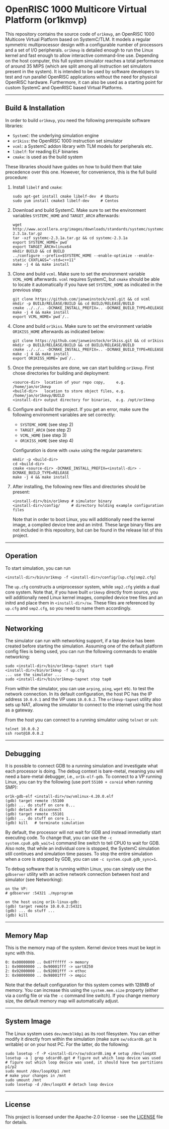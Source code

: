 # OpenRISC 1000 Multicore Virtual Platform (or1kmvp)

This repository contains the source code of `or1kmvp`, an OpenRISC 1000
Multicore Virtual Platform based on SystemC/TLM. It models a regular
symmetric multiprocessor design with a configurable number of processors and
a set of I/O peripherals. `or1kmvp` is detailed enough to run the Linux
kernel and fast enough to allow interactive command-line use.
Depending on the host computer, this full system simulator reaches a total
performance of around 35 MIPS (which are split among all instruction set
simulators present in the system).
It is intended to be used by software developers to test and run parallel
OpenRISC applications without the need for physical OpenRISC hardware.
Furthermore, it can also be used as a starting point for custom SystemC
and OpenRISC based Virtual Platforms.

----
## Build & Installation

In order to build `or1kmvp`, you need the following prerequisite software
libraries:
* `SystemC`: the underlying simulation engine
* `or1kiss`: the OpenRISC 1000 instruction set simulator
* `vcml`: a SystemC addon library with TLM models for peripherals etc.
* `libelf`: for reading ELF binaries
* `cmake`: is used as the build system

These libraries should have guides on how to build them that take precedence
over this one. However, for convenience, this is the full build procedure:

1. Install `libelf` and `cmake`:
    ```
    sudo apt-get install cmake libelf-dev  # Ubuntu
    sudo yum install cmake3 libelf-dev     # Centos
    ```

2. Download and build SystemC. Make sure to set the environment variables
   `SYSTEMC_HOME` and `TARGET_ARCH` afterwards:
    ```
    wget http://www.accellera.org/images/downloads/standards/systemc/systemc-2.3.1a.tar.gz
    tar -xzf systemc-2.3.1a.tar.gz && cd systemc-2.3.1a
    export SYSTEMC_HOME=`pwd`
    export TARGET_ARCH=linux64
    mkdir BUILD && cd BUILD
    ../configure --prefix=$SYSTEMC_HOME --enable-optimize --enable-static CXXFLAGS="-std=c++11"
    make -j 4 && make install
    ```

3. Clone and build `vcml`. Make sure to set the environment variable
   `VCML_HOME` afterwards. `vcml` requires SystemC, but `cmake` should be
   able to locate it automatically if you have set `SYSTEMC_HOME` as indicated
   in the previous step:
   ```
   git clone https://github.com/janweinstock/vcml.git && cd vcml
   mkdir -p BUILD/RELEASE/BUILD && cd BUILD/RELEASE/BUILD
   cmake ../../.. -DCMAKE_INSTALL_PREFIX=.. -DCMAKE_BUILD_TYPE=RELEASE
   make -j 4 && make install
   export VCML_HOME=`pwd`/..
   ```

4. Clone and build `or1kiss`. Make sure to set the environment variable
   `OR1KISS_HOME` afterwards as indicated below:
   ```
   git clone https://github.com/janweinstock/or1kiss.git && cd or1kiss
   mkdir -p BUILD/RELEASE/BUILD && cd BUILD/RELEASE/BUILD
   cmake ../../.. -DCMAKE_INSTALL_PREFIX=.. -DCMAKE_BUILD_TYPE=RELEASE
   make -j 4 && make install
   export OR1KISS_HOME=`pwd`/..
   ```

5. Once the prerequisites are done, we can start building `or1kmvp`. First
   chose directories for building and deployment:
    ```
    <source-dir>  location of your repo copy,     e.g. /home/jan/or1kmvp
    <build-dir>   location to store object files, e.g. /home/jan/or1kmvp/BUILD
    <install-dir> output directory for binaries,  e.g. /opt/or1kmvp
    ```

6. Configure and build the project. If you get an error, make sure the
   following environment variables are set correctly:

   * `SYSTEMC_HOME` (see step 2)
   * `TARGET_ARCH`  (see step 2)
   * `VCML_HOME`    (see step 3)
   * `OR1KISS_HOME` (see step 4)

   Configuration is done with `cmake` using the regular parameters:
   ```
   mkdir -p <build-dir>
   cd <build-dir>
   cmake <source-dir> -DCMAKE_INSTALL_PREFIX=<install-dir> -DCMAKE_BUILD_TYPE=RELEASE
   make -j 4 && make install
   ```

7. After installing, the following new files and directories should be present:
   ```
   <install-dir>/bin/or1kmvp # simulator binary
   <install-dir>/config/     # directory holding example configuration files
   ```
   Note that in order to boot Linux, you will additionally need the kernel
   image, a compiled device tree and an initrd. These large binary files are
   not included in this repository, but can be found in the release list of
   this project.

----
## Operation
To start simulation, you can run
```
<install-dir>/bin/or1kmvp -f <install-dir>/config/[up.cfg|smp2.cfg]
```
The `up.cfg` constructs a uniprocessor system, while `smp2.cfg` yields a
dual core system. Note that, if you have built `or1kmvp` directly from source,
you will additionally need Linux kernel images, compiled device tree files and
an initrd and place them in `<install-dir>/sw`. These files are referenced by
`up.cfg` and `smp2.cfg`, so you need to name them accordingly.

----
## Networking
The simulator can run with networking support, if a tap device has been created
before starting the simulation. Assuming one of the default platform config
files is being used, you can run the following commands to enable networking:
```
sudo <install-dir>/bin/or1kmvp-tapnet start tap0
<install-dir>/bin/or1kmvp -f up.cfg
... use the simulator ...
sudo <install-dir>/bin/or1kmvp-tapnet stop tap0
```

From within the simulator, you can use `arping`, `ping`, `wget` etc. to test
the network connection. In its default configuration, the host PC has the IP
address `10.0.0.1` and the VP uses `10.0.0.2`. The `or1kmvp-tapnet` utility
also sets up NAT, allowing the simulator to connect to the internet using the
host as a gateway.

From the host you can connect to a running simulator using `telnet` or `ssh`:
```
telnet 10.0.0.2
ssh root@10.0.0.2
```

----
## Debugging
It is possible to connect GDB to a running simulation and investigate what each
processor is doing. The debug context is bare-metal, meaning you will need
a bare-metal debugger, i.e., `or1k-elf-gdb`. To connect to a VP running Linux,
you can try the following (use port `55100 + coreid` when running SMP):
```
or1k-gdb-elf <install-dir>/sw/vmlinux-4.20.0.elf
(gdb) target remote :55100
(gdb) ... do stuff on core 0...
(gdb) detach # disconnect
(gdb) target remote :55101
(gdb) ... do stuff on core 1...
(gdb) kill   # terminate simulation
```

By default, the processor will not wait for GDB and instead immediatly start
executing code. To change that, you can use the `-c system.cpu0.gdb_wait=1`
command line switch to tell CPU0 to wait for GDB.
Also note, that while an individual core is stopped, the SystemC simulation
still continues and simulation time passes. To stop the entire simulation when
a core is stopped by GDB, you can use `-c system.cpu0.gdb_sync=1`.

To debug software that is running within Linux, you can simply use the
`gdbserver` utility with an active network connection between host and
simulator (see Networking):

```
on the VP:
# gdbserver :54321 ./myprogram

on the host using or1k-linux-gdb:
(gdb) target remote 10.0.0.2:54321
(gdb) ... do stuff ...
(gdb) kill
```

----
## Memory Map
This is the memory map of the system. Kernel device trees must be kept in sync
with this.

```
0: 0x00000000 .. 0x07ffffff -> memory
1: 0x90000000 .. 0x90001fff -> uart8250
2: 0x92000000 .. 0x92001fff -> ethoc
3: 0x98000000 .. 0x98001fff -> ompic
```
Note that the default configuration for this system comes with 128MB of memory.
You can increase this using the `system.mem.size` property (either via a
config file or via the `-c` command line switch). If you change memory size,
the default memory map will automatically adjust.

----
## System Image
The Linux system uses `dev/mmcblk0p1` as its root filesystem. You can either
modify it directly from within the simulation (make sure `sw/sdcard0.gpt` is
writable) or on your host PC. For the latter, do the following:
```
sudo losetup -f -P <install-dir>/sw/sdcard0.img # setup /dev/loopXX
losetup -a | grep sdcard0.gpt # figure out which loop device was used
# figure out which loop device was used, it should have two partitions p1/p2
sudo mount /dev/loopXXp1 /mnt
# make your changes in /mnt
sudo umount /mnt
sudo losetup -d /dev/loopXX # detach loop device
```

----
## License

This project is licensed under the Apache-2.0 license - see the
[LICENSE](LICENSE) file for details.